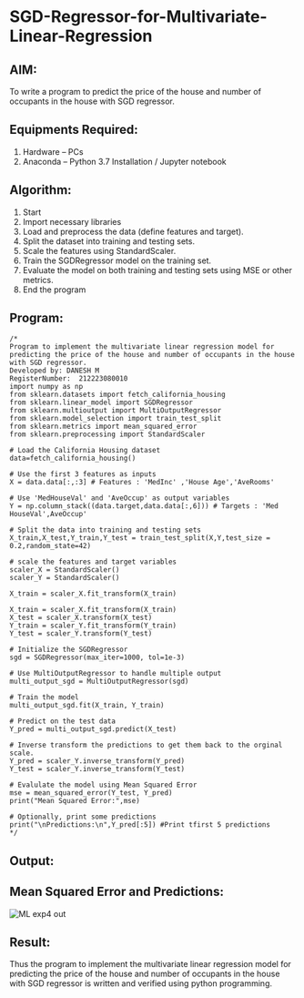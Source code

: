 # SGD-Regressor-for-Multivariate-Linear-Regression

## AIM:
To write a program to predict the price of the house and number of occupants in the house with SGD regressor.

## Equipments Required:
1. Hardware – PCs
2. Anaconda – Python 3.7 Installation / Jupyter notebook

## Algorithm:
1. Start 
2. Import necessary libraries
3. Load and preprocess the data (define features and target).
4. Split the dataset into training and testing sets.
5. Scale the features using StandardScaler.
6. Train the SGDRegressor model on the training set.
7. Evaluate the model on both training and testing sets using MSE or other metrics.
8. End the program
## Program:
```
/*
Program to implement the multivariate linear regression model for predicting the price of the house and number of occupants in the house with SGD regressor.
Developed by: DANESH M
RegisterNumber:  212223080010
import numpy as np
from sklearn.datasets import fetch_california_housing
from sklearn.linear_model import SGDRegressor
from sklearn.multioutput import MultiOutputRegressor
from sklearn.model_selection import train_test_split
from sklearn.metrics import mean_squared_error
from sklearn.preprocessing import StandardScaler

# Load the California Housing dataset
data=fetch_california_housing()

# Use the first 3 features as inputs
X = data.data[:,:3] # Features : 'MedInc' ,'House Age','AveRooms'

# Use 'MedHouseVal' and 'AveOccup' as output variables
Y = np.column_stack((data.target,data.data[:,6])) # Targets : 'Med HouseVal',AveOccup'

# Split the data into training and testing sets
X_train,X_test,Y_train,Y_test = train_test_split(X,Y,test_size = 0.2,random_state=42)

# scale the features and target variables
scaler_X = StandardScaler()
scaler_Y = StandardScaler()

X_train = scaler_X.fit_transform(X_train)

X_train = scaler_X.fit_transform(X_train)
X_test = scaler_X.transform(X_test)
Y_train = scaler_Y.fit_transform(Y_train)
Y_test = scaler_Y.transform(Y_test)

# Initialize the SGDRegressor
sgd = SGDRegressor(max_iter=1000, tol=1e-3)

# Use MultiOutputRegressor to handle multiple output
multi_output_sgd = MultiOutputRegressor(sgd)

# Train the model
multi_output_sgd.fit(X_train, Y_train)

# Predict on the test data
Y_pred = multi_output_sgd.predict(X_test)

# Inverse transform the predictions to get them back to the orginal scale.
Y_pred = scaler_Y.inverse_transform(Y_pred)
Y_test = scaler_Y.inverse_transform(Y_test)

# Evalulate the model using Mean Squared Error
mse = mean_squared_error(Y_test, Y_pred)
print("Mean Squared Error:",mse)

# Optionally, print some predictions
print("\nPredictions:\n",Y_pred[:5]) #Print tfirst 5 predictions
*/
```

## Output:
## Mean Squared Error and Predictions:

![ML exp4 out](https://github.com/user-attachments/assets/0e25a9bd-05fe-4cbe-9f17-c6244d3dcbb8)



## Result:
Thus the program to implement the multivariate linear regression model for predicting the price of the house and number of occupants in the house with SGD regressor is written and verified using python programming.

